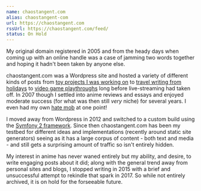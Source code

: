 ```yaml
---
name: chaostangent.com
alias: chaostangent-com
url: https://chaostangent.com
rssUrl: https://chaostangent.com/feed/
status: On Hold
---
```


My original domain registered in 2005 and from the heady days when coming up with an online handle was a case of jamming two words together and hoping it hadn't been taken by anyone else.

chaostangent.com was a Wordpress site and hosted a variety of different kinds of posts from [toy projects I was working on](https://chaostangent.com/2006/08/screenshotter/) to [travel writing from holidays](https://chaostangent.com/category/holidays/cuba-2007/) to [video game playthroughs](https://chaostangent.com/category/videogames/hitman-blood-money/) long before live-streaming had taken off. In 2007 though I settled into anime reviews and essays and enjoyed moderate success (for what was then still _very_ niche) for several years. I even had my own [hate mob](https://chaostangent.com/2010/07/3-episode-taste-test-amagami-ss-gentle-bite-ss/#responses) at one point!

I moved away from Wordpress in 2012 and switched to a custom build using the [Symfony 2 framework](https://symfony.com/). Since then chaostangent.com has been my testbed for different ideas and implementations (recently around static site generators) seeing as it has a large corpus of content - both text and media - and still gets a surprising amount of traffic so isn't entirely hidden.

My interest in anime has never waned entirely but my ability, and desire, to write engaging posts about it did; along with the general trend away from personal sites and blogs, I stopped writing in 2015 with a brief and unsuccessful attempt to rekindle that spark in 2017. So while not entirely archived, it is on hold for the forseeable future.
